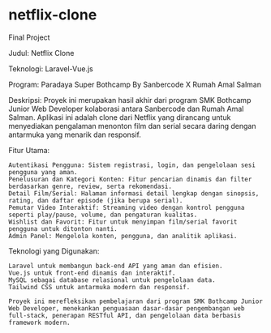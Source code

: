 # netflix-clone

Final Project

Judul: Netflix Clone

Teknologi: Laravel-Vue.js

Program: Paradaya Super Bothcamp By Sanbercode X Rumah Amal Salman

Deskripsi:
Proyek ini merupakan hasil akhir dari program SMK Bothcamp Junior Web Developer kolaborasi antara Sanbercode dan Rumah Amal Salman. Aplikasi ini adalah clone dari Netflix yang dirancang untuk menyediakan pengalaman menonton film dan serial secara daring dengan antarmuka yang menarik dan responsif.

Fitur Utama:

    Autentikasi Pengguna: Sistem registrasi, login, dan pengelolaan sesi pengguna yang aman.
    Penelusuran dan Kategori Konten: Fitur pencarian dinamis dan filter berdasarkan genre, review, serta rekomendasi.
    Detail Film/Serial: Halaman informasi detail lengkap dengan sinopsis, rating, dan daftar episode (jika berupa serial).
    Pemutar Video Interaktif: Streaming video dengan kontrol pengguna seperti play/pause, volume, dan pengaturan kualitas.
    Wishlist dan Favorit: Fitur untuk menyimpan film/serial favorit pengguna untuk ditonton nanti.
    Admin Panel: Mengelola konten, pengguna, dan analitik aplikasi.

Teknologi yang Digunakan:

    Laravel untuk membangun back-end API yang aman dan efisien.
    Vue.js untuk front-end dinamis dan interaktif.
    MySQL sebagai database relasional untuk pengelolaan data.
    Tailwind CSS untuk antarmuka modern dan responsif.

    Proyek ini merefleksikan pembelajaran dari program SMK Bothcamp Junior Web Developer, menekankan penguasaan dasar-dasar pengembangan web full-stack, penerapan RESTful API, dan pengelolaan data berbasis framework modern.
